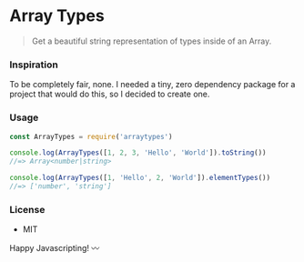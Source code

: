 # Array Types

> Get a beautiful string representation of types inside of an Array.
### Inspiration
To be completely fair, none. I needed a tiny, zero dependency package for a project that would do this, so I decided to create one.

### Usage
```javascript
const ArrayTypes = require('arraytypes')

console.log(ArrayTypes([1, 2, 3, 'Hello', 'World']).toString())
//=> Array<number|string>

console.log(ArrayTypes([1, 'Hello', 2, 'World']).elementTypes())
//=> ['number', 'string']
```

### License
- MIT

Happy Javascripting! 〰️